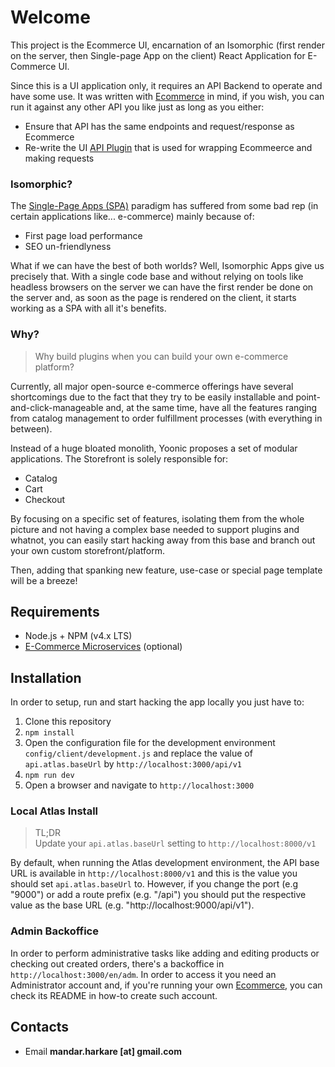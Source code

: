 # Welcome
This project is the Ecommerce UI, encarnation of an Isomorphic (first render on the server, then Single-page App on the client) React Application for E-Commerce UI.



Since this is a UI application only, it requires an API Backend to operate and have some use. It was written with [Ecommerce](https://github.com/mandar-harkare/ecommerce) in mind, if you wish, you can run it against any other API you like just as long as you either:
- Ensure that API has the same endpoints and request/response as Ecommerce
- Re-write the UI [API Plugin](https://github.com/mandar-harkare/ecommerce_ui/tree/master/src/api) that is used for wrapping Ecommeerce and making requests

### Isomorphic?
The [Single-Page Apps (SPA)](https://en.wikipedia.org/wiki/Single-page_application) paradigm has suffered from some bad rep (in certain applications like... e-commerce) mainly because of:

- First page load performance
- SEO un-friendlyness

What if we can have the best of both worlds? Well, Isomorphic Apps give us precisely that. With a single code base and without relying on tools like headless browsers on the server we can have the first render be done on the server and, as soon as the page is rendered on the client, it starts working as a SPA with all it's benefits.


### Why?
> Why build plugins when you can build your own e-commerce platform?

Currently, all major open-source e-commerce offerings have several shortcomings due to the fact that they try to be easily installable and point-and-click-manageable and, at the same time, have all the features ranging from catalog management to order fulfillment processes (with everything in between).

Instead of a huge bloated monolith, Yoonic proposes a set of modular applications. The Storefront is solely responsible for:
- Catalog
- Cart
- Checkout

By focusing on a specific set of features, isolating them from the whole picture and not having a complex base needed to support plugins and whatnot, you can easily start hacking away from this base and branch out your own custom storefront/platform.

Then, adding that spanking new feature, use-case or special page template will be a breeze!

## Requirements
- Node.js + NPM (v4.x LTS)
- [E-Commerce Microservices](https://github.com/mandar-harkare/ecommerce) (optional)

## Installation
In order to setup, run and start hacking the app locally you just have to:

1. Clone this repository
2. `npm install`
3. Open the configuration file for the development environment `config/client/development.js` and replace the value of `api.atlas.baseUrl` by `http://localhost:3000/api/v1`
4. `npm run dev`
5. Open a browser and navigate to `http://localhost:3000`

### Local Atlas Install
> TL;DR  
Update your `api.atlas.baseUrl` setting to `http://localhost:8000/v1`

By default, when running the Atlas development environment, the API base URL is available in `http://localhost:8000/v1` and this is the value you should set `api.atlas.baseUrl` to. However, if you change the port (e.g "9000") or add a route prefix (e.g. "/api") you should put the respective value as the base URL (e.g. "http://localhost:9000/api/v1").

### Admin Backoffice
In order to perform administrative tasks like adding and editing products or checking out created orders, there's a backoffice in `http://localhost:3000/en/adm`. In order to access it you need an Administrator account and, if you're running your own [Ecommerce](https://github.com/mandar-harkare/ecommerce), you can check its README in how-to create such account.

## Contacts

- Email **mandar.harkare [at] gmail.com**